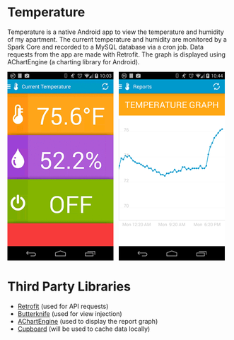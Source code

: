 Temperature
===========
Temperature is a native Android app to view the temperature and humidity of my apartment. The current temperature and humidity are monitored by a Spark Core and recorded to a MySQL database via a cron job. Data requests from the app are made with Retrofit. The graph is displayed using AChartEngine (a charting library for Android).

![Animated Gif](demo.gif)&nbsp;&nbsp;&nbsp;![Graph](graph.png)

Third Party Libraries
===========
+ [Retrofit](http://square.github.io/retrofit/) (used for API requests)
+ [Butterknife](http://jakewharton.github.io/butterknife/) (used for view injection)
+ [AChartEngine](https://code.google.com/p/achartengine/) (used to display the report graph)
+ [Cupboard](https://bitbucket.org/qbusict/cupboard) (will be used to cache data locally)

